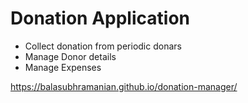 # Donation Application
- Collect donation from periodic donars
- Manage Donor details
- Manage Expenses


https://balasubhramanian.github.io/donation-manager/
